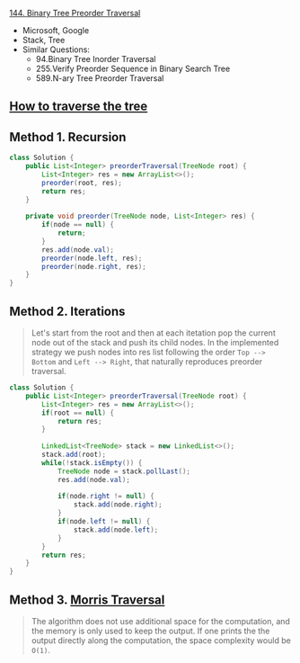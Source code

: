 [144. Binary Tree Preorder Traversal](https://leetcode.com/problems/binary-tree-preorder-traversal/)

* Microsoft, Google
* Stack, Tree
* Similar Questions:
    * 94.Binary Tree Inorder Traversal
    * 255.Verify Preorder Sequence in Binary Search Tree
    * 589.N-ary Tree Preorder Traversal


## [How to traverse the tree](https://leetcode.com/problems/binary-tree-preorder-traversal/solution/)

## Method 1. Recursion
```java 
class Solution {
    public List<Integer> preorderTraversal(TreeNode root) {
        List<Integer> res = new ArrayList<>();
        preorder(root, res);
        return res;
    }
    
    private void preorder(TreeNode node, List<Integer> res) {
        if(node == null) {
            return;
        }
        res.add(node.val);
        preorder(node.left, res);
        preorder(node.right, res);
    }
}
```


## Method 2. Iterations
> Let's start from the root and then at each itetation pop the current node out of the stack and push its child nodes.
> In the implemented strategy we push nodes into res list following the order `Top --> Bottom` and `Left --> Right`, that naturally reproduces preorder traversal. 

```java 
class Solution {
    public List<Integer> preorderTraversal(TreeNode root) {
        List<Integer> res = new ArrayList<>();
        if(root == null) {
            return res;
        }
        
        LinkedList<TreeNode> stack = new LinkedList<>();
        stack.add(root);
        while(!stack.isEmpty()) {
            TreeNode node = stack.pollLast();
            res.add(node.val);
            
            if(node.right != null) {
                stack.add(node.right);
            }
            if(node.left != null) {
                stack.add(node.left);
            }
        }
        return res;
    }
}
```


## Method 3. [Morris Traversal](https://www.sciencedirect.com/science/article/abs/pii/0020019079900681)
> The algorithm does not use additional space for the computation, and the memory is only used to keep the output.
> If one prints the the output directly along the computation, the space complexity would be `O(1)`.


